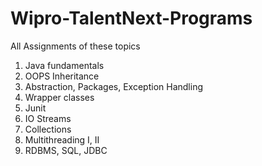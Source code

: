 # Wipro-TalentNext-Programs 
All Assignments of these topics

1. Java fundamentals
2. OOPS  Inheritance
3. Abstraction, Packages, Exception Handling
4. Wrapper classes
5. Junit
6. IO Streams
7. Collections
8. Multithreading I, II
9. RDBMS, SQL, JDBC

